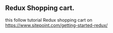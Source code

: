 ## Redux Shopping cart.
this follow tutorial Redux shopping cart on https://www.sitepoint.com/getting-started-redux/